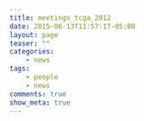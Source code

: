 ```yaml
---
title: meetings_tcga_2012
date: 2015-06-13T11:57:17-05:00
layout: page
teaser: ""
categories:
    - news
tags:
    - people
    - news
comments: true
show_meta: true
---
```

